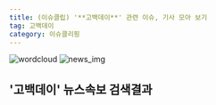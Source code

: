 ```yaml
---
title: (이슈클립) '**고백데이**' 관련 이슈, 기사 모아 보기
tag: 고백데이
category: 이슈클리핑
---
```

![wordcloud](https://s3.ap-northeast-2.amazonaws.com/lyrics101-wordcloud/2018-09-17-1537116611.png)
![news_img](https://user-images.githubusercontent.com/42597476/44507050-1206f400-a6e4-11e8-8d98-7ffbfebb353f.png)
## **'**고백데이**'** 뉴스속보 검색결과

